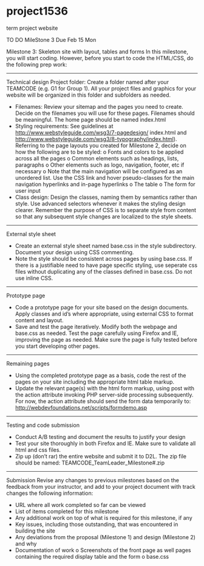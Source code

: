 # project1536
term project website

TO DO MileStone 3 Due Feb 15 Mon

Milestone 3: Skeleton site with layout, tables and forms
In this milestone, you will start coding. However, before you start to code the HTML/CSS, do the
following prep work:

-------------------------------------------------------------------------------------------------
Technical design
  Project folder: Create a folder named after your TEAMCODE (e.g. G1 for Group 1). All your
  project files and graphics for your website will be organized in this folder and subfolders as
  needed.
  - Filenames: Review your sitemap and the pages you need to create. Decide on the filenames you
  will use for these pages. Filenames should be meaningful. The home page should be named
  index.html
  - Styling requirements: See guidelines at http://www.webstyleguide.com/wsg3/7-pagedesign/
  index.html and http://www.webstyleguide.com/wsg3/8-typography/index.html).
  Referring to the page layouts you created for Milestone 2, decide on how the following are to be
  styled:
  o Fonts and colors to be applied across all the pages
  o Common elements such as headings, lists, paragraphs
  o Other elements such as logo, navigation, footer, etc if necessary
  o Note that the main navigation will be configured as an unordered list. Use the CSS link and
  hover pseudo-classes for the main navigation hyperlinks and in-page hyperlinks
  o The table
  o The form for user input
  - Class design: Design the classes, naming them by semantics rather than style. Use advanced
  selectors whenever it makes the styling design clearer. Remember the purpose of CSS is to
  separate style from content so that any subsequent style changes are localized to the style
  sheets.

-------------------------------------------------------------------------------------------------
External style sheet
  - Create an external style sheet named base.css in the style subdirectory. Document your
  design using CSS commenting.
  - Note the style should be consistent across pages by using base.css. If there is a justifiable
  need to have page specific styling, use seperate css files without duplicating any of the classes
  defined in base.css. Do not use inline CSS.

-------------------------------------------------------------------------------------------------
Prototype page
  - Code a prototype page for your site based on the design documents. Apply classes and id’s
  where appropriate, using external CSS to format content and layout.
  - Save and test the page iteratively. Modify both the webpage and base.css as needed. Test
  the page carefully using Firefox and IE, improving the page as needed. Make sure the page is
  fully tested before you start developing other pages.

-------------------------------------------------------------------------------------------------
Remaining pages
  - Using the completed prototype page as a basis, code the rest of the pages on your site including
  the appropriate html table markup.
  - Update the relevant page(s) with the html form markup, using post with the action attribute
  invoking PHP server-side processing subsequently. For now, the action attribute should send the
  form data temporarily to: http://webdevfoundations.net/scripts/formdemo.asp

-------------------------------------------------------------------------------------------------
Testing and code submission
  - Conduct A/B testing and document the results to justify your design
  - Test your site thoroughly in both Firefox and IE. Make sure to validate all html and css files.
  - Zip up (don’t rar) the entire website and submit it to D2L. The zip file should be named:
  TEAMCODE_TeamLeader_Milestone#.zip

-------------------------------------------------------------------------------------------------
Submission
  Revise any changes to previous milestones based on the feedback from your instructor, and add to
  your project document with track changes the following information:
  - URL where all work completed so far can be viewed
  - List of items completed for this milestone
  - Any additional work on top of what is required for this milestone, if any
  - Key issues, including those outstanding, that was encountered in building the site
  - Any deviations from the proposal (Milestone 1) and design (Milestone 2) and why
  - Documentation of work
  o Screenshots of the front page as well pages containing the required display table and the form
  o base.css
